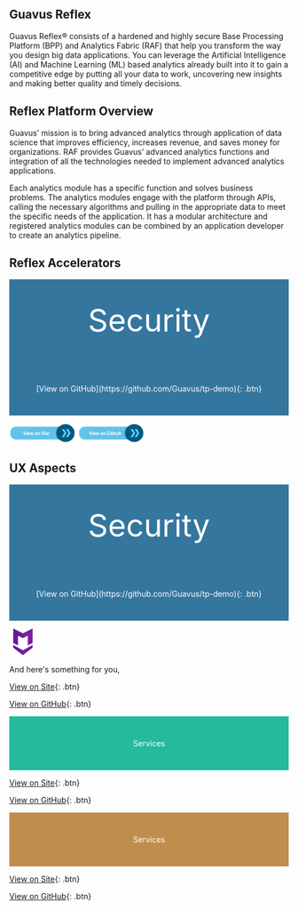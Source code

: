 ## Guavus Reflex
Guavus Reflex® consists of a hardened and highly secure Base Processing Platform (BPP) and Analytics Fabric (RAF) that help you transform the way you design big data applications. You can leverage the Artificial Intelligence (AI) and Machine Learning (ML) based analytics already built into it to gain a competitive edge by putting all your data to work, uncovering new insights and making better quality and timely decisions.

## Reflex Platform Overview

Guavus’ mission is to bring	advanced analytics through application of data science that improves efficiency, increases revenue, and saves money for organizations. RAF provides Guavus’ advanced analytics functions and integration of all the technologies needed to implement advanced analytics applications.

Each analytics module has a specific function and solves business problems. The analytics modules engage with the platform through APIs, calling the necessary algorithms and pulling in the appropriate data to meet the specific needs of the application. It has a modular architecture and registered analytics modules can be combined by an application developer to create an analytics pipeline.

## Reflex Accelerators

<div div align="center" style="background-color:rgb(53,118,158); text-align:center; vertical-align: middle; padding:40px 0; font-size: 4em; color:white;">Security </div>

 <div div align="center" style="background-color:rgb(53,118,158); text-align:center; vertical-align: middle; padding:40px 0; color:white;">
[View on GitHub](https://github.com/Guavus/tp-demo){: .btn}</div>

[![button](docs/click-here-button.png)](https://guavusreflexplatform.gitbook.io/security/) [![button](docs/click-here-github.png)](https://github.com/abhilasha-garg-guavus/ReflexSecurity)

## UX Aspects

<div align="center" style="background-color:rgb(53,118,158); text-align:center; vertical-align: middle; padding:40px 0; font-size: 4em; color:white;">Security</div>

 <div align="center" style="background-color:rgb(53,118,158); text-align:center; vertical-align: middle; padding:40px 0; color:white;">
[View on GitHub](https://github.com/Guavus/tp-demo){: .btn}

</div>

 ![alt text](https://github.com/adam-p/markdown-here/raw/master/src/common/images/icon48.png "Logo Title Text 1")

And here's something for you,

[View on Site](http://techpubs.ggn.in.guavus.com/OnlineHelp/ReflexPlatform/Launch%20Dashboard/Content/Plugins/Guavus%20CDAP%20Plugins.htm){: .btn}

[View on GitHub](https://github.com/Guavus/tp-demo){: .btn}

 <div style="background-color:rgb(36,186,156); text-align:center; vertical-align: middle; padding:40px 0; color:white;">
Services
</div>

[View on Site](http://techpubs.ggn.in.guavus.com/OnlineHelp/ReflexPlatform/Launch%20Dashboard/Content/Services/Cleanup.htm){: .btn}

[View on GitHub](https://github.com/Guavus/tp-demo){: .btn}

<div style="background-color:rgb(192,141,77); text-align:center; vertical-align: middle; padding:40px 0; color:white;">
Services
</div>

[View on Site](http://techpubs.ggn.in.guavus.com/OnlineHelp/ReflexPlatform/Launch%20Dashboard/Content/Services/Cleanup.htm){: .btn}

[View on GitHub](https://github.com/Guavus/tp-demo){: .btn}

